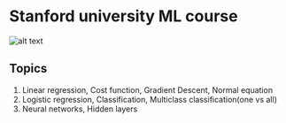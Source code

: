 # Stanford university ML course
![alt text](https://d3njjcbhbojbot.cloudfront.net/api/utilities/v1/imageproxy/https://coursera-university-assets.s3.amazonaws.com/e3/cebbb0d0a311e39b31794df7e5d956/Coursera-SUSig_StnfrdUStack_SQ.png?auto=format&dpr=1&w=56px&h=56px&auto=format&dpr=1&w=&h=)

Topics
------
1. Linear regression, Cost function, Gradient Descent, Normal equation
2. Logistic regression, Classification, Multiclass classification(one vs all)
3. Neural networks, Hidden layers
